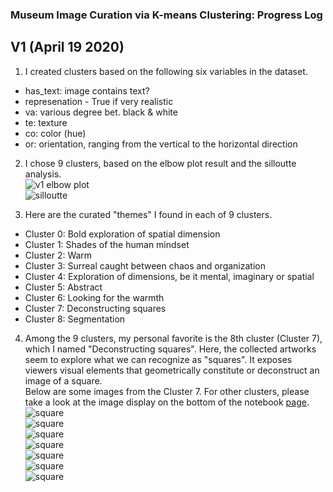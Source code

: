 ### Museum Image Curation via K-means Clustering: Progress Log 

## V1 (April 19 2020)

1. I created clusters based on the following six variables in the dataset.<br>
- has_text: image contains text?
- represenation - True if very realistic
- va: various degree bet. black & white
- te: texture 
- co: color (hue) 
- or: orientation, ranging from the vertical to the horizontal direction 

2. I chose 9 clusters, based on the elbow plot result and the silloutte analysis. <br>
![v1 elbow plot](elbow%20plot_v1.png)<br>
![silloutte](silloutte_v1.png)<br>

3. Here are the curated "themes" I found in each of 9 clusters. <br>
- Cluster 0: Bold exploration of spatial dimension
- Cluster 1: Shades of the human mindset
- Cluster 2: Warm
- Cluster 3: Surreal caught between chaos and organization 
- Cluster 4: Exploration of dimensions, be it mental, imaginary or spatial
- Cluster 5: Abstract
- Cluster 6: Looking for the warmth 
- Cluster 7: Deconstructing squares
- Cluster 8: Segmentation

4. Among the 9 clusters, my personal favorite is the 8th cluster (Cluster 7), which I named "Deconstructing squares". Here, the collected artworks seem to explore what we can recognize as "squares". It exposes viewers visual elements that geometrically constitute or deconstruct an image of a square.  
Below are some images from the Cluster 7.  For other clusters, please take a look at the image display on the bottom of the notebook [page](Inhye_Cluster_Submission_v1.ipynb). <br>
![square](square_img1.jpg)<br>
![square](square_img2.jpg)<br>
![square](square_img3.jpg)<br>
![square](square_img4.jpg)<br>
![square](square_img5.jpg)<br>
![square](square_img6.jpg)<br>
![square](square_img7.jpg)<br>

